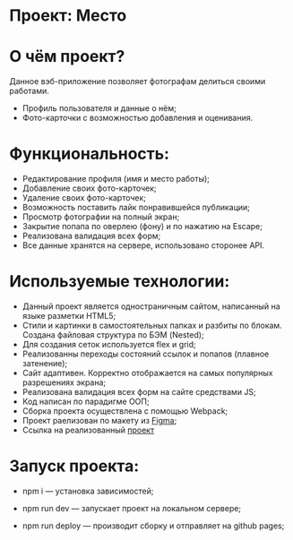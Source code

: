 # Проект: Место


# О чём проект?

Данное вэб-приложение позволяет фотографам делиться своими работами.

* Профиль пользователя и данные о нём;
* Фото-карточки с возможностью добавления и оценивания.

# Функциональность:

* Редактирование профиля (имя и место работы);
* Добавление своих фото-карточек;
* Удаление своих фото-карточек;
* Возможность поставить лайк понравившейся публикации;
* Просмотр фотографии на полный экран;
* Закрытие попапа по оверлею (фону) и по нажатию на Escape;
* Реализована валидация всех форм;
* Все данные хранятся на сервере, использовано сторонее API.

# Используемые технологии:

* Данный проект является одностраничным сайтом, написанный на языке разметки HTML5;
* Стили и картинки в самостоятельных папках и разбиты по блокам. Создана файловая структура по БЭМ (Nested);
* Для создания сеток используется flex и grid;
* Реализованны переходы состояний ссылок и попапов (плавное затенение);
* Сайт адаптивен. Корректно отображается на самых популярных разрешениях экрана;
* Реализована валидация всех форм на сайте средствами JS;
* Код написан по парадигме ООП;
* Сборка проекта осуществлена с помощью Webpack;
* Проект раелизован по макету из [Figma](https://www.figma.com/file/2cn9N9jSkmxD84oJik7xL7/JavaScript.-Sprint-4?node-id=0%3A1);
* Ссылка на реализованный [проект](https://polina1994.github.io/mesto/)

# Запуск проекта:

- npm i — установка зависимостей;

- npm run dev — запускает проект на локальном сервере;

- npm run deploy — производит сборку и отправляет на github pages;